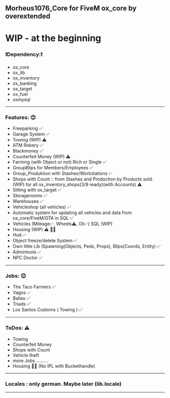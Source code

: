 ## Morheus1076_Core for FiveM ox_core by overextended

# WIP - at the beginning

### ❗️Dependency:❗️

- ox_core
- ox_lib
- ox_inventory
- ox_banking
- ox_target
- ox_fuel
- oxmysql

---------------
### Features: 😊

- Freeparking ✅
- Garage System ✅
- Towing (WIP) ⚠️
- ATM Robery ✅
- Blackmoney ✅
- Counterfeit Money (WIP) ⚠️
- Farming (with Object or not) Rich or Single ✅
- GroupBlips for Members/Employees ✅
- Group_Produktion with Stashes/Workstations ✅
- Shops with Count :: from Stashes and Production by Products sold. (WIP) for all ox_inventory_shops(3/9 ready)(with Accounts) ⚠️
- Sitting with ox_target ✅
- Storagerooms ✅
- Warehouses ✅
- Vehicleshop (all vehicles) ✅
- Automatic system for updating all vehicles and data from ox_core/FiveM/GTA in SQL ✅
- Vehicles (Mileage✅, Wheels⚠️, Oil✅) SQL (WIP)
- Housing (WIP) ⚠️ 😵‍💫
- Hud ✅
- Object freeze/delete System ✅
- Own little Lib (Spawning(Objects, Peds, Props), Blips(Coords, Entity) ✅
- Admintools ✅
- NPC Doctor ✅

---------------
### Jobs: 😊

- The Taco Farmers ✅
- Vagos ✅
- Ballas ✅
- Triads ✅
- Los Santos Customs ( Towing ) ✅

---------------
### ToDos: ⚠️

- Towing
- Counterfeit Money
- Shops with Count
- Vehicle theft
- more Jobs .........
- Housing 😵‍💫 (No IPL with Buckethandle)

---------------
### Locales : only german. Maybe later (lib.locale)
---------------
